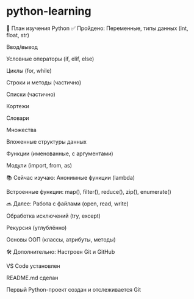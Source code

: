# python-learning

📘 План изучения Python
✅ Пройдено:
 Переменные, типы данных (int, float, str)

 Ввод/вывод

 Условные операторы (if, elif, else)

 Циклы (for, while)

 Строки и методы (частично)

 Списки (частично)

 Кортежи

 Словари

 Множества

 Вложенные структуры данных

 Функции (именованные, с аргументами)

 Модули (import, from, as)

📚 Сейчас изучаю:
 Анонимные функции (lambda)

 Встроенные функции: map(), filter(), reduce(), zip(), enumerate()

🔜 Далее:
 Работа с файлами (open, read, write)

 Обработка исключений (try, except)

 Рекурсия (углублённо)

 Основы ООП (классы, атрибуты, методы)

🛠️ Дополнительно:
 Настроен Git и GitHub

 VS Code установлен

 README.md сделан

 Первый Python-проект создан и отслеживается Git